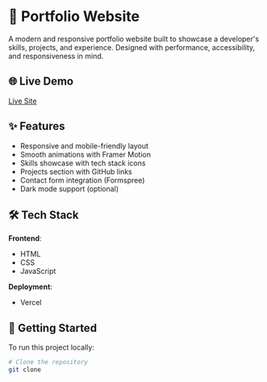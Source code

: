 # 💼 Portfolio Website

A modern and responsive portfolio website built to showcase a developer's skills, projects, and experience. Designed with performance, accessibility, and responsiveness in mind.

## 🌐 Live Demo

[Live Site](https://ripanbaidya-portfolio.vercel.app/)


## ✨ Features

- Responsive and mobile-friendly layout
- Smooth animations with Framer Motion
- Skills showcase with tech stack icons
- Projects section with GitHub links
- Contact form integration (Formspree)
- Dark mode support (optional)

## 🛠 Tech Stack

**Frontend**:
- HTML
- CSS
- JavaScript

**Deployment**:
- Vercel

## 🚀 Getting Started

To run this project locally:

```bash
# Clone the repository
git clone 
```

